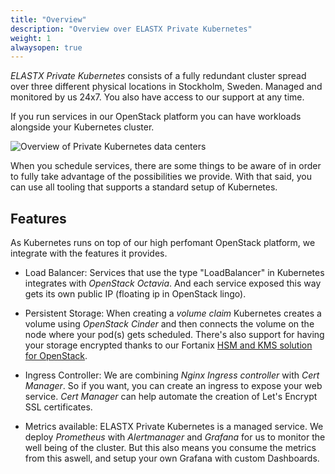 ```yaml
---
title: "Overview"
description: "Overview over ELASTX Private Kubernetes"
weight: 1
alwaysopen: true
---
```


*ELASTX Private Kubernetes* consists of a fully redundant cluster spread over three different physical locations in Stockholm, Sweden. Managed and monitored by us 24x7. You also have access to our support at any time.

If you run services in our OpenStack platform you can have workloads alongside your Kubernetes cluster.

![Overview of Private Kubernetes data centers](/img/dc-1.png)

When you schedule services, there are some things to be aware of in order to fully take advantage of the possibilities we provide. With that said, you can use all tooling that supports a standard setup of Kubernetes.

## Features

As Kubernetes runs on top of our high perfomant OpenStack platform, we integrate with the features it provides.

* Load Balancer: Services that use the type "LoadBalancer" in Kubernetes integrates with *OpenStack Octavia*. And each service exposed this way gets its own public IP (floating ip in OpenStack lingo).

* Persistent Storage: When creating a *volume claim* Kubernetes creates a volume using *OpenStack Cinder* and then connects the volume on the node where your pod(s) gets scheduled. There's also support for having your storage encrypted thanks to our Fortanix [HSM and KMS solution for OpenStack](https://elastx.se/en/blog/check-out-our-customer-testimonial-for-fortanix-services).

* Ingress Controller: We are combining *Nginx Ingress controller* with *Cert Manager*. So if you want, you can create an ingress to expose your web service. *Cert Manager* can help automate the creation of Let's Encrypt SSL certificates.

* Metrics available: ELASTX Private Kubernetes is a managed service. We deploy *Prometheus* with *Alertmanager* and *Grafana* for us to monitor the well being of the cluster. But this also means you consume the metrics from this aswell, and setup your own Grafana with custom Dashboards.
